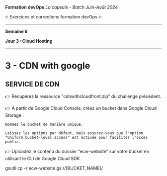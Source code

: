 **Formation devOps**
_La capsule - Batch Juin-Août 2024_

:fire: Exercices et corrections formation devOps :fire:

---

**Semaine 6**

**Jour 3 : Cloud Hosting**

---

# 3 - CDN with google

## SERVICE DE CDN


👉 Récupérez la ressource "cdnwithcloudfront.zip" du challenge précédent.

👉 À partir de Google Cloud Console, créez un bucket dans Google Cloud Storage :

    Nommez le bucket de manière unique.

    Laissez les options par défaut, mais assurez-vous que l'option "Uniform bucket-level access" est activée pour faciliter l'accès public.

👉 Uploadez le contenu du dossier “ecw-website” sur votre bucket en utilisant le CLI de Google Cloud SDK

gsutil cp -r ecw-website gs://[BUCKET_NAME]/
